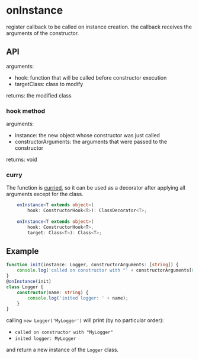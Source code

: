 # onInstance
register callback to be called on instance creation.
the callback receives the arguments of the constructor.

## API

arguments:
- hook: function that will be called before constructor execution
- targetClass: class to modify

returns: the modified class

### hook method

arguments:
- instance: the new object whose constructor was just called
- constructorArguments: the arguments that were passed to the constructor

returns: void

### curry
The function is [curried](https://lodash.com/docs#curry), so it can be used as a decorator after applying all arguments except for the class.

```ts
    onInstance<T extends object>(
        hook: ConstructorHook<T>): ClassDecorator<T>;
        
    onInstance<T extends object>(
        hook: ConstructorHook<T>,
        target: Class<T>): Class<T>;
 ```

## Example
```ts
function init(instance: Logger, constructorArguments: [string]) {
    console.log('called on constructor with "' + constructorArguments[0] + '"');
}
@onInstance(init)
class Logger {
    constructor(name: string) {
        console.log('inited logger: ' + name);
    }
}
```
calling `new Logger('MyLogger')` will print (by no particular order):
 - `called on constructor with "MyLogger"`
 - `inited logger: MyLogger`
 
and return a new instance of the `Logger` class.
